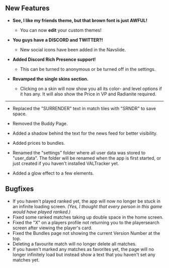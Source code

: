 ## __New Features__

-  **See, I like my friends theme, but that brown font is just AWFUL!**
    - You can now __edit__ your custom themes!

-  **You guys have a DISCORD and TWITTER?!**
    - New social icons have been added in the Navslide.

-  **Added Discord Rich Presence support!**
    - This can be turned to anonymous or be turned off in the settings.

-  **Revamped the single skins section.**
    - Clicking on a skin will now show you all its color- and level options if it has any. It will also show the Price in VP and Radianite required.

---

- Replaced the "SURRENDER" text in match tiles with "SRNDR" to save space.

- Removed the Buddy Page.

- Added a shadow behind the text for the news feed for better visibility.
  
- Added prices to bundles.

- Renamed the "settings" folder where all user data was stored to "user_data". The folder will be renamed when the app is first started, or just created if you haven't installed VALTracker yet.

- Added a glow effect to a few elements.

## __Bugfixes__

- If you haven't played ranked yet, the app will now no longer be stuck in an infinite loading screen. *(Yes, I thought that every person in this game would have played ranked.)*
- Fixed some ranked matches taking up double space in the home screen.
- Fixed the "X" on a players profile not returning you to the playersearch screen after viewing the player's card.
- Fixed the Bundles page not showing the current Version Number at the top.
- Deleting a favourite match will no longer delete all matches.
- If you haven't marked any matches as favorites yet, the page will no longer infinitely load but instead show a text that you haven't set any matches yet.
